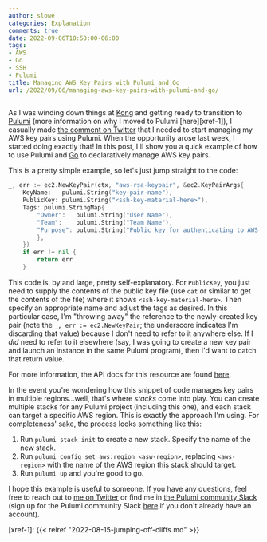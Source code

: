 ```yaml
---
author: slowe
categories: Explanation
comments: true
date: 2022-09-06T10:50:00-06:00
tags:
- AWS
- Go
- SSH
- Pulumi
title: Managing AWS Key Pairs with Pulumi and Go
url: /2022/09/06/managing-aws-key-pairs-with-pulumi-and-go/
---
```


As I was winding down things at [Kong][link-2] and getting ready to transition to [Pulumi][link-3] (more information on why I moved to Pulumi [here][xref-1]), I casually made [the comment on Twitter][link-4] that I needed to start managing my AWS key pairs using Pulumi. When the opportunity arose last week, I started doing exactly that! In this post, I'll show you a quick example of how to use Pulumi and [Go][link-5] to declaratively manage AWS key pairs.<!--more-->

This is a pretty simple example, so let's just jump straight to the code:

```go
_, err := ec2.NewKeyPair(ctx, "aws-rsa-keypair", &ec2.KeyPairArgs{
	KeyName:   pulumi.String("key-pair-name"),
	PublicKey: pulumi.String("<ssh-key-material-here>"),
	Tags: pulumi.StringMap{
		"Owner":   pulumi.String("User Name"),
		"Team":    pulumi.String("Team Name"),
		"Purpose": pulumi.String("Public key for authenticating to AWS EC2 instances"),
		},
	})
	if err != nil {
		return err
	}
```

This code is, by and large, pretty self-explanatory. For `PublicKey`, you just need to supply the contents of the public key file (use `cat` or similar to get the contents of the file) where it shows `<ssh-key-material-here>`. Then specify an appropriate name and adjust the tags as desired. In this particular case, I'm "throwing away" the reference to the newly-created key pair (note the `_, err := ec2.NewKeyPair`; the underscore indicates I'm discarding that value) because I don't need to refer to it anywhere else. If I _did_ need to refer to it elsewhere (say, I was going to create a new key pair and launch an instance in the same Pulumi program), then I'd want to catch that return value.

For more information, the API docs for this resource are found [here][link-1].

In the event you're wondering how this snippet of code manages key pairs in multiple regions...well, that's where _stacks_ come into play. You can create multiple stacks for any Pulumi project (including this one), and each stack can target a specific AWS region. This is exactly the approach I'm using. For completeness' sake, the process looks something like this:

1. Run `pulumi stack init` to create a new stack. Specify the name of the new stack.
2. Run `pulumi config set aws:region <asw-region>`, replacing `<aws-region>` with the name of the AWS region this stack should target.
3. Run `pulumi up` and you're good to go.

I hope this example is useful to someone. If you have any questions, feel free to reach out to [me on Twitter][link-6] or find me in [the Pulumi community Slack][link-7] (sign up for the Pulumi community Slack [here][link-8] if you don't already have an account).

[link-1]: https://www.pulumi.com/registry/packages/aws/api-docs/ec2/keypair/
[link-2]: https://konghq.com/
[link-3]: https://www.pulumi.com/
[link-4]: https://twitter.com/scott_lowe/status/1559928143972032512
[link-5]: https://go.dev/
[link-6]: https://twitter.com/scott_lowe
[link-7]: https://pulumi-community.slack.com/
[link-8]: https://slack.pulumi.com/
[xref-1]: {{< relref "2022-08-15-jumping-off-cliffs.md" >}}
